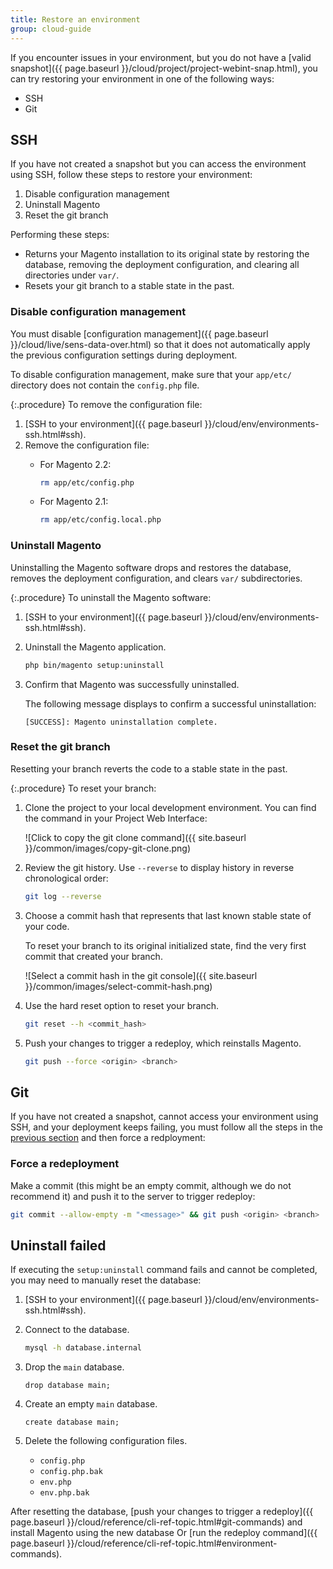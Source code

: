 ```yaml
---
title: Restore an environment
group: cloud-guide
---
```


If you encounter issues in your environment, but you do not have a [valid snapshot]({{ page.baseurl }}/cloud/project/project-webint-snap.html), you can try restoring your environment in one of the following ways:

-  SSH
-  Git

## SSH

If you have not created a snapshot but you can access the environment using SSH, follow these steps to restore your environment:

1. Disable configuration management
1. Uninstall Magento
1. Reset the git branch

Performing these steps:

-  Returns your Magento installation to its original state by restoring the database, removing the deployment configuration, and clearing all directories under `var/`.
-  Resets your git branch to a stable state in the past.

### Disable configuration management

You must disable [configuration management]({{ page.baseurl }}/cloud/live/sens-data-over.html) so that it does not automatically apply the previous configuration settings during deployment.

To disable configuration management, make sure that your `app/etc/` directory does not contain the `config.php` file.

{:.procedure}
To remove the configuration file:

1. [SSH to your environment]({{ page.baseurl }}/cloud/env/environments-ssh.html#ssh).
1. Remove the configuration file:
   -  For Magento 2.2:

      ```bash
      rm app/etc/config.php
      ```

   -  For Magento 2.1:

      ```bash
      rm app/etc/config.local.php
      ```

### Uninstall Magento

Uninstalling the Magento software drops and restores the database, removes the deployment configuration, and clears `var/` subdirectories.

{:.procedure}
To uninstall the Magento software:

1. [SSH to your environment]({{ page.baseurl }}/cloud/env/environments-ssh.html#ssh).
1. Uninstall the Magento application.

   ```bash
   php bin/magento setup:uninstall
   ```

1. Confirm that Magento was successfully uninstalled.

   The following message displays to confirm a successful uninstallation:

   ```terminal
   [SUCCESS]: Magento uninstallation complete.
   ```

### Reset the git branch

Resetting your branch reverts the code to a stable state in the past.

{:.procedure}
To reset your branch:

1. Clone the project to your local development environment. You can find the command in your Project Web Interface:

   ![Click to copy the git clone command]({{ site.baseurl }}/common/images/copy-git-clone.png)

1. Review the git history. Use `--reverse` to display history in reverse chronological order:

   ```bash
   git log --reverse
   ```

1. Choose a commit hash that represents that last known stable state of your code.

   To reset your branch to its original initialized state, find the very first commit that created your branch.

   ![Select a commit hash in the git console]({{ site.baseurl }}/common/images/select-commit-hash.png)

1. Use the hard reset option to reset your branch.

   ```bash
   git reset --h <commit_hash>
   ```

1. Push your changes to trigger a redeploy, which reinstalls Magento.

   ```bash
   git push --force <origin> <branch>
   ```

## Git

If you have not created a snapshot, cannot access your environment using SSH, and your deployment keeps failing, you must follow all the steps in the [previous section](#ssh) and then force a redployment:

### Force a redeployment

Make a commit (this might be an empty commit, although we do not recommend it) and push it to the server to trigger redeploy:

```bash
git commit --allow-empty -m "<message>" && git push <origin> <branch>
```

## Uninstall failed

If executing the `setup:uninstall` command fails and cannot be completed, you may need to manually reset the database:

1. [SSH to your environment]({{ page.baseurl }}/cloud/env/environments-ssh.html#ssh).
1. Connect to the database.

   ```bash
   mysql -h database.internal
   ```

1. Drop the `main` database.

   ```shell
   drop database main;
   ```

1. Create an empty `main` database.

   ```shell
   create database main;
   ```

1. Delete the following configuration files.

   -  `config.php`
   -  `config.php.bak`
   -  `env.php`
   -  `env.php.bak`

After resetting the database, [push your changes to trigger a redeploy]({{ page.baseurl }}/cloud/reference/cli-ref-topic.html#git-commands) and install Magento using the new database Or [run the redeploy command]({{ page.baseurl }}/cloud/reference/cli-ref-topic.html#environment-commands).
